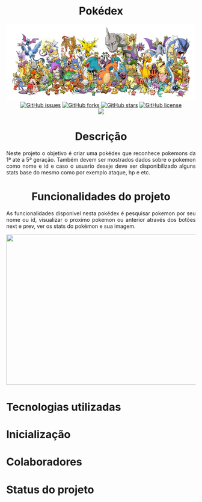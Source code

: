 <!--AQUI COMEÇA O README-->
<h1 align="center" id="titulo">Pokédex</h1>

<img src="https://raw.githubusercontent.com/Aldacelio/Pokedex/main/imagens/bannerPokemon.webp" width="1300px">
<div align="center">
<a href="https://github.com/Aldacelio/Pokedex/issues"><img alt="GitHub issues" src="https://img.shields.io/github/issues/Aldacelio/Pokedex"></a>
<a href="https://github.com/Aldacelio/Pokedex/network"><img alt="GitHub forks" src="https://img.shields.io/github/forks/Aldacelio/Pokedex"></a>
<a href="https://github.com/Aldacelio/Pokedex/stargazers"><img alt="GitHub stars" src="https://img.shields.io/github/stars/Aldacelio/Pokedex"></a>
<a href="https://github.com/Aldacelio/Pokedex"><img alt="GitHub license" src="https://img.shields.io/github/license/Aldacelio/Pokedex"></a>
</div>

<div align="center">
<img src="https://img.shields.io/badge/STATUS-CONCLUIDO-green">
</div>

<h1 align="center" id="descricao">Descrição</h1>

<p align="justify" width="10px">Neste projeto o objetivo é criar uma pokédex que reconhece pokemons da 1ª até a 5ª geração. Também devem ser mostrados dados sobre o pokemon como nome e id e caso o usuario deseje deve ser disponibilizado alguns stats base do mesmo como por exemplo ataque, hp e etc.</p>

<h1 align="center" id="funcionalidades">Funcionalidades do projeto</h1>

<p align="justify">As funcionalidades disponivel nesta pokédex é pesquisar pokemon por seu nome ou id, visualizar o proximo pokemon ou anterior através dos botões next e prev, ver os stats do pokémon e sua imagem.</p>

<div align="center">
<img src="https://github.com/Aldacelio/Pokedex/blob/main/imagens/Funcionalidades.gif" width="600px" height="400px">
</div>

# Tecnologias utilizadas

# Inicialização

# Colaboradores

# Status do projeto




        
            
        

    
